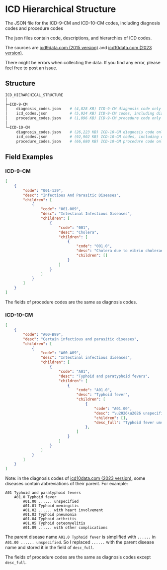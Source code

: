 # ICD Hierarchical Structure
The JSON file for the ICD-9-CM and ICD-10-CM codes, including diagnosis codes and procedure codes

The json files contain code, descriptions, and hierarchies of ICD codes.

The sources are [icd9data.com (2015 version)](http://www.icd9data.com/) and [icd10data.com (2023 version)](https://www.icd10data.com/).

There might be errors when collecting the data. If you find any error, please feel free to post an issue.

## Structure
```bash
ICD_HIERARCHICAL_STRUCTURE
│
├─ICD-9-CM
│    diagnosis_codes.json    # (4,828 KB) ICD-9-CM diagnosis code only
│    icd_codes.json          # (5,924 KB) ICD-9-CM codes, including diagnosis codes and procedure codes
│    procedure_codes.json    # (1,096 KB) ICD-9-CM procedure code only
│
└─ICD-10-CM
     diagnosis_codes.json    # (26,223 KB) ICD-10-CM diagnosis code only
     icd_codes.json          # (92,902 KB) ICD-10-CM codes, including diagnosis codes and procedure codes
     procedure_codes.json    # (66,680 KB) ICD-10-CM procedure code only
```

## Field Examples

### ICD-9-CM

```json
[
    {
        "code": "001-139",
        "desc": "Infectious And Parasitic Diseases",
        "children": [
            {
                "code": "001-009",
                "desc": "Intestinal Infectious Diseases",
                "children": [
                    {
                        "code": "001",
                        "desc": "Cholera",
                        "children": [
                            {
                                "code": "001.0",
                                "desc": "Cholera due to vibrio cholerae",
                                "children": []
                            }
                        ]
                    }
                ]
            }
        ]
    }
]
```

The fields of procedure codes are the same as diagnosis codes.

### ICD-10-CM

```json
[
    {
        "code": "A00-B99",
        "desc": "Certain infectious and parasitic diseases",
        "children": [
            {
                "code": "A00-A09",
                "desc": "Intestinal infectious diseases",
                "children": [
                    {
                        "code": "A01",
                        "desc": "Typhoid and paratyphoid fevers",
                        "children": [
                            {
                                "code": "A01.0",
                                "desc": "Typhoid fever",
                                "children": [
                                    {
                                        "code": "A01.00",
                                        "desc": "\u2026\u2026 unspecified",
                                        "children": [],
                                        "desc_full": "Typhoid fever unspecified"
                                    },
                                ]
                            }
                        ]
                    }
                ]
            }
        ]
    }
]
```

Note: in the diagnosis codes of [icd10data.com (2023 version)](https://www.icd10data.com/), some diseases contain abbreviations of their parent. For example:
```
A01 Typhoid and paratyphoid fevers
    A01.0 Typhoid fever
        A01.00 ...... unspecified
        A01.01 Typhoid meningitis
        A01.02 ...... with heart involvement
        A01.03 Typhoid pneumonia
        A01.04 Typhoid arthritis
        A01.05 Typhoid osteomyelitis
        A01.09 ...... with other complications
```
The parent disease name `A01.0 Typhoid fever` is simplified with `......` in `A01.00 ...... unspecified`. So I replaced `......` with the parent disease name and stored it in the field of `desc_full`.

The fields of procedure codes are the same as diagnosis codes except `desc_full`.


